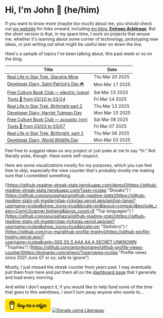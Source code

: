 # Hi, I'm John 👋 (he/him)

If you want to know more (maybe *too* much) about me, you should check out [my website](https://john.colagioia.net/) for links onward, including [my blog, **Entropy Arbitrage**](https://john.colagioia.net/blog).  But the short version is that, in my spare time, I work on projects that amuse me, whether it's learning about some corner of technology, prototyping new ideas, or just writing out what might be useful later on down the line.

Here's a sample of topics I've been talking about, this past week or so on the blog.

|Title|Date|
|-----|-------|
|[Real Life in Star Trek, Starship Mine](https://john.colagioia.net/blog/2025/03/20/starship-mine.html)|Thu Mar 20 2025|
|[Developer Diary, Saint Patrick’s Day ☘️](https://john.colagioia.net/blog/2025/03/17/patrick.html)|Mon Mar 17 2025|
|[Free Culture Book Club — electric (yang)](https://john.colagioia.net/blog/2025/03/15/electric-yang.html)|Sat Mar 15 2025|
|[Toots 🦣 from 03/10 to 03/14](https://john.colagioia.net/blog/2025/03/14/week.html)|Fri Mar 14 2025|
|[Real Life in Star Trek, Birthright part 2](https://john.colagioia.net/blog/2025/03/13/birthright-2.html)|Thu Mar 13 2025|
|[Developer Diary, Harriet Tubman Day](https://john.colagioia.net/blog/2025/03/10/tubman.html)|Mon Mar 10 2025|
|[Free Culture Book Club — acoustic (yin)](https://john.colagioia.net/blog/2025/03/08/acoustic-yin.html)|Sat Mar 08 2025|
|[Toots 🦣 from 03/03 to 03/07](https://john.colagioia.net/blog/2025/03/07/week.html)|Fri Mar 07 2025|
|[Real Life in Star Trek, Birthright, part 1](https://john.colagioia.net/blog/2025/03/06/birthright-1.html)|Thu Mar 06 2025|
|[Developer Diary, World Wildlife Day](https://john.colagioia.net/blog/2025/03/03/wildlife.html)|Mon Mar 03 2025|

Feel free to suggest ideas on any project or just poke at me to say "hi." Not literally poke, though. Have some self-respect.

Here are some visualizations mostly for my purposes, which you can feel free to skip, especially the view counter that's probably mostly me making sure that I committed something.

![https://github-readme-streak-stats.herokuapp.com/demo/](https://github-readme-streak-stats.herokuapp.com/?user=jcolag "Streaks")
![https://github.com/anuraghazra/github-readme-stats](https://github-readme-stats-git-masterrstaa-rickstaa.vercel.app/api/top-langs?username=jcolag&show_icons=true&locale=en&layout=compact&exclude_repo=ComicScanner,bisheng&langs_count=8 "Top languages")
![https://github.com/anuraghazra/github-readme-stats](https://github-readme-stats-git-masterrstaa-rickstaa.vercel.app/api?username=jcolag&show_icons=true&locale=en "Statistics")
![https://github.com/ryo-ma/github-profile-trophy](https://github-profile-trophy.vercel.app/?username=jcolag&rank=SSS,SS,S,AAA,AA,A,SECRET,UNKNOWN "Trophies")
![https://github.com/antonkomarev/github-profile-views-counter](https://komarev.com/ghpvc/?username=jcolag "Profile views since 2021 June 07 or so; safe to ignore")

Mostly, I just missed the streak counter from years past.  I may eventually pull them from here and put them all on the [dashboard page](https://github.com/jcolag/dash) that I generate and load every morning.

And while I don't expect it, if you would like to help fund some of the time that goes to this weirdness, I won't turn away anyone who wants to...

[<img src="images/default-yellow.png" alt="Buy Me a Coffee" width="150px"/>](https://www.buymeacoffee.com/jcolag)
<a href="https://liberapay.com/jcolag/donate"><img alt="Donate using Liberapay" src="https://liberapay.com/assets/widgets/donate.svg"></a>
